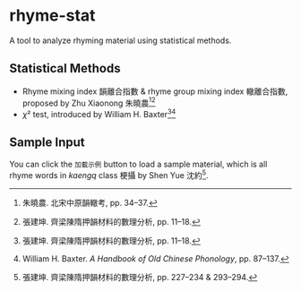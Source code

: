 # rhyme-stat

A tool to analyze rhyming material using statistical methods.

## Statistical Methods

- Rhyme mixing index 韻離合指數 & rhyme group mixing index 轍離合指數, proposed by Zhu Xiaonong 朱曉農[^1][^2]
- *χ*² test, introduced by William H. Baxter[^2][^3]

## Sample Input

You can click the `加載示例` button to load a sample material, which is all rhyme words in _kaengq_ class 梗攝 by Shen Yue 沈約[^4].

[^1]: 朱曉農. 北宋中原韻轍考, pp. 34–37.
[^2]: 張建坤. 齊梁陳隋押韻材料的數理分析, pp. 11–18.
[^3]: William H. Baxter. _A Handbook of Old Chinese Phonology_, pp. 87–137.
[^4]: 張建坤. 齊梁陳隋押韻材料的數理分析, pp. 227–234 & 293–294.
